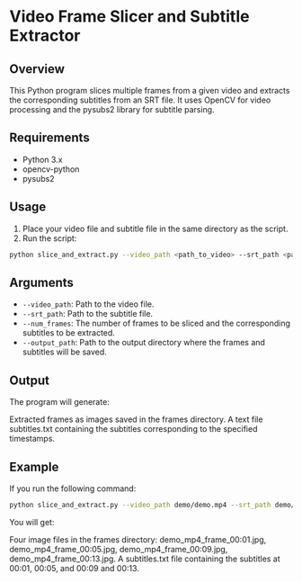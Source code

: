 # Video Frame Slicer and Subtitle Extractor

## Overview
This Python program slices multiple frames from a given video and extracts the corresponding subtitles from an SRT file. It uses OpenCV for video processing and the pysubs2 library for subtitle parsing. 

## Requirements
* Python 3.x
* opencv-python
* pysubs2

## Usage
1. Place your video file and subtitle file in the same directory as the script.
2. Run the script:
```bash
python slice_and_extract.py --video_path <path_to_video> --srt_path <path_to_srt> --num_frames <number_of_extracted_frames> --output_paht <path_to_output>
```

## Arguments
* `--video_path`: Path to the video file.
* `--srt_path`: Path to the subtitle file.
* `--num_frames`: The number of frames to be sliced and the corresponding subtitles to be extracted.
* `--output_path`: Path to the output directory where the frames and subtitles will be saved.

## Output
The program will generate:

Extracted frames as images saved in the frames directory.
A text file subtitles.txt containing the subtitles corresponding to the specified timestamps.


## Example
If you run the following command:
```bash
python slice_and_extract.py --video_path demo/demo.mp4 --srt_path demo/demo.srt --num_frames 4 --output_path demo/
```
You will get:

Four image files in the frames directory: demo_mp4_frame_00:01.jpg, demo_mp4_frame_00:05.jpg, demo_mp4_frame_00:09.jpg, demo_mp4_frame_00:13.jpg.
A subtitles.txt file containing the subtitles at 00:01, 00:05, and 00:09 and 00:13.



